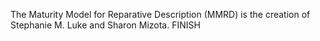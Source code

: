 The Maturity Model for Reparative Description (MMRD) is the creation of Stephanie M. Luke and Sharon Mizota. FINISH
